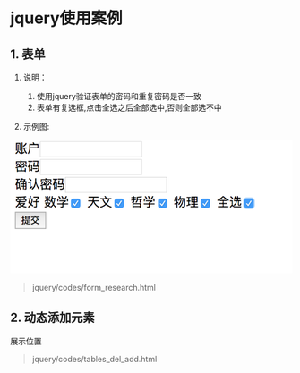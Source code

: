 # jquery使用案例

## 1. 表单

1. 说明：
    1. 使用jquery验证表单的密码和重复密码是否一致
    2. 表单有复选框,点击全选之后全部选中,否则全部选不中



2. 示例图:

![](codes/form_research.png)

> jquery/codes/form_research.html

## 2. 动态添加元素

展示位置
>jquery/codes/tables_del_add.html